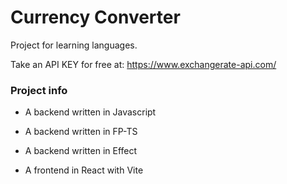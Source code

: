 # Currency Converter

Project for learning languages.

Take an API KEY for free at: https://www.exchangerate-api.com/

### Project info

- A backend written in Javascript
- A backend written in FP-TS
- A backend written in Effect

- A frontend in React with Vite
